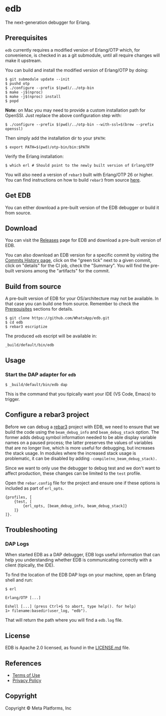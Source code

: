 # edb

The next-generation debugger for Erlang.

## Prerequisites

`edb` currently requires a modified version of Erlang/OTP which, for convenience,
is checked in as a git submodule, until all require changes will make it upstream.

You can build and install the modified version of Erlang/OTP by doing:

    $ git submodule update --init
    $ pushd otp
    $ ./configure --prefix $(pwd)/../otp-bin
    $ make -j$(nproc)
    $ make -j$(nproc) install
    $ popd

**Note:** on Mac you may need to provide a custom installation path
for OpenSSl. Just replace the above configuration step with:

    $ ./configure --prefix $(pwd)/../otp-bin --with-ssl=$(brew --prefix openssl)

Then simply add the installation dir to your `$PATH`:

    $ export PATH=$(pwd)/otp-bin/bin:$PATH

Verify the Erlang installation:

    $ which erl # Should point to the newly built version of Erlang/OTP

You will also need a version of `rebar3` built with Erlang/OTP 26 or higher.
You can find instructions on how to build `rebar3` from source [here](https://rebar3.org/docs/getting-started/#installing-from-source).

## Get EDB

You can either download a pre-built version of the EDB debugger or build it from source.

## Download

You can visit the [Releases](https://github.com/WhatsApp/edb/releases) page for EDB and download a pre-built version of EDB.

You can also download an EDB version for a specific commit by visiting the [Commits History page](https://github.com/WhatsApp/edb/commits/main/), click on the "green tick" next to a given commit, click on "details" for the CI job, check the "Summary". You will find the pre-built versions among the "artifacts" for the commit.

## Build from source

A pre-built version of EDB for your OS/architecture may not be available. In that case you can build one from source. Remember to check the [Prerequisites](#prerequisites) sections for details.

    $ git clone https://github.com/WhatsApp/edb.git
    $ cd edb
    $ rebar3 escriptize

The produced `edb` escript will be available in:

    _build/default/bin/edb

## Usage

### Start the DAP adapter for `edb`

    $ _build/default/bin/edb dap

This is the command that you tipically want your IDE (VS Code, Emacs) to trigger.

## Configure a rebar3 project

Before we can debug a [rebar3](https://rebar3.org/) project with EDB, we need to ensure that we build the code using the `beam_debug_info` and
`beam_debug_stack` option. The former adds debug symbol information needed to be able display variable names on a paused process; the latter
preserves the values of variables that are no longer live, which is more useful for debugging, but increases the stack usage. In modules
where the increased stack usage is problematic, it can be disabled by adding `-compile(no_beam_debug_stack).`

Since we want to only use the debugger to debug test and we don't want to affect production, these changes can be limited to the `test` profile.

Open the `rebar.config` file for the project and ensure one if these options is included as part of `erl_opts`.

```
{profiles, [
    {test, [
        {erl_opts, [beam_debug_info, beam_debug_stack]}
    ]}
]}.
```

## Troubleshooting

### DAP Logs

When started EDB as a DAP debugger, EDB logs useful information that can help you understanding whether EDB is communicating correctly with a client (tipically, the IDE).

To find the location of the EDB DAP logs on your machine, open an Erlang shell and run:

```
$ erl

Erlang/OTP [...]

Eshell [...] (press Ctrl+G to abort, type help(). for help)
1> filename:basedir(user_log, "edb").
```

That will return the path where you will find a `edb.log` file.

## License

EDB is Apache 2.0 licensed, as found in the [LICENSE.md](./LICENSE.md) file.

## References

* [Terms of Use](https://opensource.fb.com/legal/terms)
* [Privacy Policy](https://opensource.fb.com/legal/privacy)

## Copyright

Copyright © Meta Platforms, Inc
